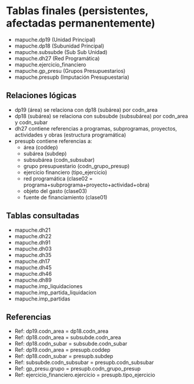 # Tablas finales (persistentes, afectadas permanentemente)

* mapuche.dp19 (Unidad Principal)
* mapuche.dp18 (Subunidad Principal)
* mapuche.subsubde (Sub Sub Unidad)
* mapuche.dh27 (Red Programática)
* mapuche.ejercicio_financiero
* mapuche.gp_presu (Grupos Presupuestarios)
* mapuche.presupb (Imputación Presupuestaria)

## Relaciones lógicas

* dp19 (área) se relaciona con dp18 (subárea) por codn_area
* dp18 (subárea) se relaciona con subsubde (subsubárea) por codn_area y codn_subar
* dh27 contiene referencias a programas, subprogramas, proyectos, actividades y obras (estructura programática)
* presupb contiene referencias a:
  * área (coddep)
  * subárea (subdep)
  * subsubárea (codn_subsubar)
  * grupo presupuestario (codn_grupo_presup)
  * ejercicio financiero (tipo_ejercicio)
  * red programática (clase02 = programa+subprograma+proyecto+actividad+obra)
  * objeto del gasto (clase03)
  * fuente de financiamiento (clase01)

## Tablas consultadas

* mapuche.dh21
* mapuche.dh22
* mapuche.dh91
* mapuche.dh03
* mapuche.dh35
* mapuche.dh17
* mapuche.dh45
* mapuche.dh46
* mapuche.dh89
* mapuche.imp_liquidaciones
* mapuche.imp_partida_liquidacion
* mapuche.imp_partidas

## Referencias

- Ref: dp19.codn_area = dp18.codn_area
- Ref: dp18.codn_area = subsubde.codn_area
- Ref: dp18.codn_subar = subsubde.codn_subar
- Ref: dp19.codn_area = presupb.coddep
- Ref: dp18.codn_subar = presupb.subdep
- Ref: subsubde.codn_subsubar = presupb.codn_subsubar
- Ref: gp_presu.grupo = presupb.codn_grupo_presup
- Ref: ejercicio_financiero.ejercicio = presupb.tipo_ejercicio